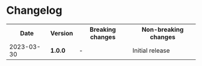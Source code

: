 # Changelog

<table>
<tr>
<th>Date</th>
<th>Version</th>
<th>Breaking changes</th>
<th>Non-breaking changes</th>
</tr>
<tr>
<td>2023-03-30</td>
<td><b>1.0.0</b></td>
<td>-</td>
<td>Initial release</td>
</tr>
</table>
